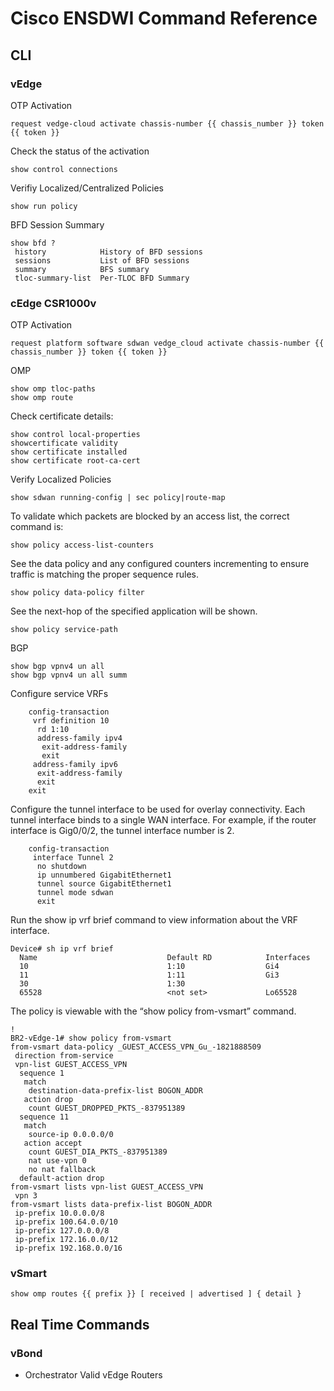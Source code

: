 # Cisco ENSDWI Command Reference

## CLI

### vEdge
OTP Activation
```
request vedge-cloud activate chassis-number {{ chassis_number }} token {{ token }}
```
Check the status of the activation
```
show control connections
```
Verifiy Localized/Centralized Policies
```
show run policy
```
BFD Session Summary
```
show bfd ?
 history            History of BFD sessions
 sessions           List of BFD sessions
 summary            BFS summary
 tloc-summary-list  Per-TLOC BFD Summary
```
### cEdge CSR1000v
OTP Activation
```
request platform software sdwan vedge_cloud activate chassis-number {{ chassis_number }} token {{ token }}
```
OMP
```
show omp tloc-paths
show omp route
```
Check certificate details:
```
show control local-properties
showcertificate validity
show certificate installed
show certificate root-ca-cert
```
Verify Localized Policies
```
show sdwan running-config | sec policy|route-map
```
To validate which packets are blocked by an access list, the correct command is:
```
show policy access-list-counters
```
See the data policy and any configured counters incrementing to ensure traffic is matching the proper sequence rules.
```
show policy data-policy filter
```
See the next-hop of the specified application will be shown.
```
show policy service-path
```
BGP
```
show bgp vpnv4 un all
show bgp vpnv4 un all summ
```
Configure service VRFs
```
    config-transaction
     vrf definition 10
      rd 1:10
      address-family ipv4
       exit-address-family
       exit
     address-family ipv6
      exit-address-family
      exit
    exit
```
Configure the tunnel interface to be used for overlay connectivity. Each tunnel interface binds to a single WAN interface. For example, if the router interface is Gig0/0/2, the tunnel interface number is 2.
```
    config-transaction
     interface Tunnel 2
      no shutdown
      ip unnumbered GigabitEthernet1
      tunnel source GigabitEthernet1
      tunnel mode sdwan
      exit
 ```
Run the show ip vrf brief command to view information about the VRF interface.
```
Device# sh ip vrf brief
  Name                             Default RD            Interfaces
  10                               1:10                  Gi4
  11                               1:11                  Gi3
  30                               1:30
  65528                            <not set>             Lo65528
```
The policy is viewable with the “show policy from-vsmart” command.
```
!
BR2-vEdge-1# show policy from-vsmart
from-vsmart data-policy _GUEST_ACCESS_VPN_Gu_-1821888509
 direction from-service
 vpn-list GUEST_ACCESS_VPN
  sequence 1
   match
    destination-data-prefix-list BOGON_ADDR
   action drop
    count GUEST_DROPPED_PKTS_-837951389
  sequence 11
   match
    source-ip 0.0.0.0/0
   action accept
    count GUEST_DIA_PKTS_-837951389
    nat use-vpn 0
    no nat fallback
  default-action drop
from-vsmart lists vpn-list GUEST_ACCESS_VPN
 vpn 3
from-vsmart lists data-prefix-list BOGON_ADDR
 ip-prefix 10.0.0.0/8
 ip-prefix 100.64.0.0/10
 ip-prefix 127.0.0.0/8
 ip-prefix 172.16.0.0/12
 ip-prefix 192.168.0.0/16
```
### vSmart
```
show omp routes {{ prefix }} [ received | advertised ] { detail }
```
## Real Time Commands

### vBond
* Orchestrator Valid vEdge Routers
